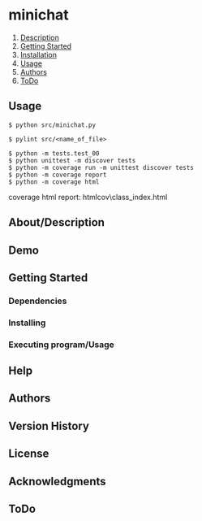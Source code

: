 # minichat
1. [Description](#description)
1. [Getting Started](#getting_started)
1. [Installation](#installation)
1. [Usage](#usage)
1. [Authors](#authors)
1. [ToDo](#todo)



## Usage
```
$ python src/minichat.py
```
```
$ pylint src/<name_of_file>
```
```
$ python -m tests.test_00
$ python unittest -m discover tests
$ python -m coverage run -m unittest discover tests
$ python -m coverage report
$ python -m coverage html
```
coverage html report: htmlcov\class_index.html


## About/Description
## Demo

## Getting Started
### Dependencies
### Installing
### Executing program/Usage

## Help
## Authors
## Version History
## License
## Acknowledgments
## ToDo